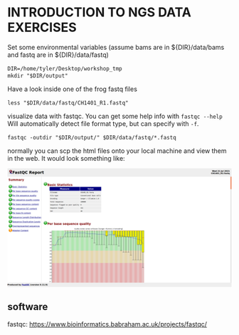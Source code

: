 INTRODUCTION TO NGS DATA EXERCISES
==================================

Set some environmental variables (assume bams are in ${DIR}/data/bams and fastq are in ${DIR}/data/fastq)

	DIR=/home/tyler/Desktop/workshop_tmp
	mkdir "$DIR/output"

Have a look inside one of the frog fastq files

	less "$DIR/data/fastq/CH1401_R1.fastq"

visualize data with fastqc. You can get some help info with `fastqc --help`
Will automatically detect file format type, but can specify with `-f`.

	fastqc -outdir "$DIR/output/" $DIR/data/fastq/*.fastq

normally you can scp the html files onto your local machine and view them in the web. It would look something like:

![fastq_preclean_example](./outputs/CH1401_R2_before.png)

## software
fastqc: https://www.bioinformatics.babraham.ac.uk/projects/fastqc/
